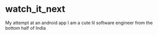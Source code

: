 # watch_it_next
My attempt at an android app
I am a cute lil software engineer from the bottom half of India
